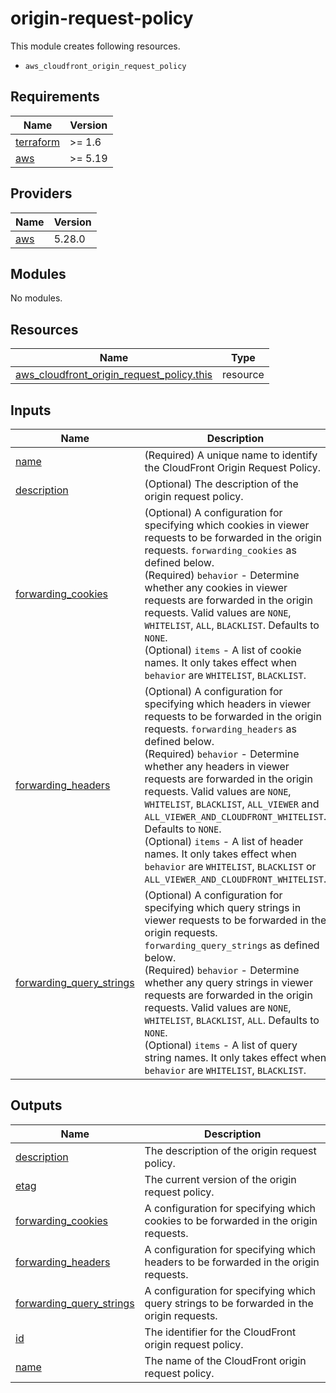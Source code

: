 # origin-request-policy

This module creates following resources.

- `aws_cloudfront_origin_request_policy`

<!-- BEGIN_TF_DOCS -->
## Requirements

| Name | Version |
|------|---------|
| <a name="requirement_terraform"></a> [terraform](#requirement\_terraform) | >= 1.6 |
| <a name="requirement_aws"></a> [aws](#requirement\_aws) | >= 5.19 |

## Providers

| Name | Version |
|------|---------|
| <a name="provider_aws"></a> [aws](#provider\_aws) | 5.28.0 |

## Modules

No modules.

## Resources

| Name | Type |
|------|------|
| [aws_cloudfront_origin_request_policy.this](https://registry.terraform.io/providers/hashicorp/aws/latest/docs/resources/cloudfront_origin_request_policy) | resource |

## Inputs

| Name | Description | Type | Default | Required |
|------|-------------|------|---------|:--------:|
| <a name="input_name"></a> [name](#input\_name) | (Required) A unique name to identify the CloudFront Origin Request Policy. | `string` | n/a | yes |
| <a name="input_description"></a> [description](#input\_description) | (Optional) The description of the origin request policy. | `string` | `"Managed by Terraform."` | no |
| <a name="input_forwarding_cookies"></a> [forwarding\_cookies](#input\_forwarding\_cookies) | (Optional) A configuration for specifying which cookies in viewer requests to be forwarded in the origin requests. `forwarding_cookies` as defined below.<br>    (Required) `behavior` - Determine whether any cookies in viewer requests are forwarded in the origin requests. Valid values are `NONE`, `WHITELIST`, `ALL`, `BLACKLIST`. Defaults to `NONE`.<br>    (Optional) `items` - A list of cookie names. It only takes effect when `behavior` are `WHITELIST`, `BLACKLIST`. | <pre>object({<br>    behavior = optional(string, "NONE")<br>    items    = optional(set(string), [])<br>  })</pre> | `{}` | no |
| <a name="input_forwarding_headers"></a> [forwarding\_headers](#input\_forwarding\_headers) | (Optional) A configuration for specifying which headers in viewer requests to be forwarded in the origin requests. `forwarding_headers` as defined below.<br>    (Required) `behavior` - Determine whether any headers in viewer requests are forwarded in the origin requests. Valid values are `NONE`, `WHITELIST`, `BLACKLIST`, `ALL_VIEWER` and `ALL_VIEWER_AND_CLOUDFRONT_WHITELIST`. Defaults to `NONE`.<br>    (Optional) `items` - A list of header names. It only takes effect when `behavior` are `WHITELIST`, `BLACKLIST` or `ALL_VIEWER_AND_CLOUDFRONT_WHITELIST`. | <pre>object({<br>    behavior = optional(string, "NONE")<br>    items    = optional(set(string), [])<br>  })</pre> | `{}` | no |
| <a name="input_forwarding_query_strings"></a> [forwarding\_query\_strings](#input\_forwarding\_query\_strings) | (Optional) A configuration for specifying which query strings in viewer requests to be forwarded in the origin requests. `forwarding_query_strings` as defined below.<br>    (Required) `behavior` - Determine whether any query strings in viewer requests are forwarded in the origin requests. Valid values are `NONE`, `WHITELIST`, `BLACKLIST`, `ALL`. Defaults to `NONE`.<br>    (Optional) `items` - A list of query string names. It only takes effect when `behavior` are `WHITELIST`, `BLACKLIST`. | <pre>object({<br>    behavior = optional(string, "NONE")<br>    items    = optional(set(string), [])<br>  })</pre> | `{}` | no |

## Outputs

| Name | Description |
|------|-------------|
| <a name="output_description"></a> [description](#output\_description) | The description of the origin request policy. |
| <a name="output_etag"></a> [etag](#output\_etag) | The current version of the origin request policy. |
| <a name="output_forwarding_cookies"></a> [forwarding\_cookies](#output\_forwarding\_cookies) | A configuration for specifying which cookies to be forwarded in the origin requests. |
| <a name="output_forwarding_headers"></a> [forwarding\_headers](#output\_forwarding\_headers) | A configuration for specifying which headers to be forwarded in the origin requests. |
| <a name="output_forwarding_query_strings"></a> [forwarding\_query\_strings](#output\_forwarding\_query\_strings) | A configuration for specifying which query strings to be forwarded in the origin requests. |
| <a name="output_id"></a> [id](#output\_id) | The identifier for the CloudFront origin request policy. |
| <a name="output_name"></a> [name](#output\_name) | The name of the CloudFront origin request policy. |
<!-- END_TF_DOCS -->
